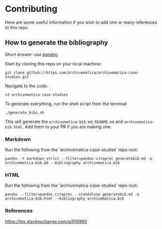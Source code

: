 # Contributing

Here are some useful information if you wish to add one or many references to this repo.

## How to generate the bibliography

*Short answer: use [pandoc](https://pandoc.org/).*

Start by cloning this repo on your local machine:

```
git clone github://https.com/archivematica/archivematica-case-studies.git
```

Navigate to the code:

```
cd archivematica-case-studies
```

To generate everything, run the shell script from the terminal:
```
./generate_bibs.sh
```

This will generate the `archivematica-bib.md`, `README.md` and `archivematica-bib.html`. Add them to your PR if you are making one.

### Markdown

Run the following from the 'archivematica-case-studies' repo root:

```
pandoc -t markdown_strict --filter=pandoc-citeproc generatebib.md -o archivematica-bib.md --bibliography archivematica.bib
```

### HTML

Run the following from the 'archivematica-case-studies' repo root:

```
pandoc --filter=pandoc-citeproc --standalone generatebib.md -o archivematica-bib.html --bibliography archivematica.bib
```

### References

https://tex.stackexchange.com/a/610890
